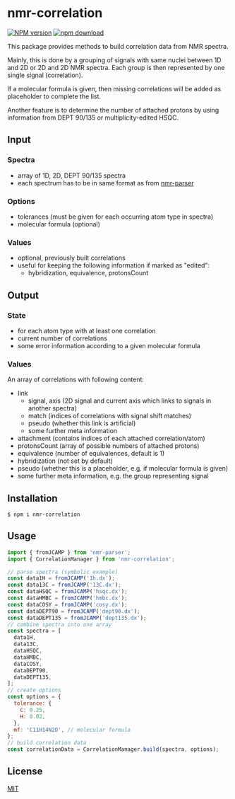 # nmr-correlation

[![NPM version][npm-image]][npm-url]
[![npm download][download-image]][download-url]

This package provides methods to build correlation data from NMR spectra.

Mainly, this is done by a grouping of signals with same nuclei between 1D and 2D or 2D and 2D NMR spectra. Each group is then represented by one single signal (correlation).

If a molecular formula is given, then missing correlations will be added as placeholder to complete the list.

Another feature is to determine the number of attached protons by using information from DEPT 90/135 or multiplicity-edited HSQC.

## Input

### Spectra

- array of 1D, 2D, DEPT 90/135 spectra
- each spectrum has to be in same format as from [nmr-parser](https://github.com/cheminfo/nmr-parser)

### Options

- tolerances (must be given for each occurring atom type in spectra)
- molecular formula (optional)

### Values

- optional, previously built correlations
- useful for keeping the following information if marked as "edited":
  - hybridization, equivalence, protonsCount

## Output

### State

- for each atom type with at least one correlation
- current number of correlations
- some error information according to a given molecular formula

### Values

An array of correlations with following content:

- link
  - signal, axis (2D signal and current axis which links to signals in another spectra)
  - match (indices of correlations with signal shift matches)
  - pseudo (whether this link is artificial)
  - some further meta information
- attachment (contains indices of each attached correlation/atom)
- protonsCount (array of possible numbers of attached protons)
- equivalence (number of equivalences, default is 1)
- hybridization (not set by default)
- pseudo (whether this is a placeholder, e.g. if molecular formula is given)
- some further meta information, e.g. the group representing signal

## Installation

`$ npm i nmr-correlation`

## Usage

```js
import { fromJCAMP } from 'nmr-parser';
import { CorrelationManager } from 'nmr-correlation';

// parse spectra (symbolic example)
const data1H = fromJCAMP('1h.dx');
const data13C = fromJCAMP('13C.dx');
const dataHSQC = fromJCAMP('hsqc.dx');
const dataHMBC = fromJCAMP('hmbc.dx');
const dataCOSY = fromJCAMP('cosy.dx');
const dataDEPT90 = fromJCAMP('dept90.dx');
const dataDEPT135 = fromJCAMP('dept135.dx');
// combine spectra into one array
const spectra = [
  data1H,
  data13C,
  dataHSQC,
  dataHMBC,
  dataCOSY,
  dataDEPT90,
  dataDEPT135,
];
// create options
const options = {
  tolerance: {
    C: 0.25,
    H: 0.02,
  },
  mf: 'C11H14N2O', // molecular formula
};
// build correlation data
const correlationData = CorrelationManager.build(spectra, options);
```

## License

[MIT](./LICENSE)

[npm-image]: https://img.shields.io/npm/v/nmr-correlation.svg
[npm-url]: https://www.npmjs.com/package/nmr-correlation
[download-image]: https://img.shields.io/npm/dm/nmr-correlation.svg
[download-url]: https://www.npmjs.com/package/nmr-correlation
